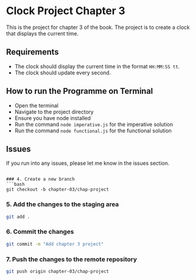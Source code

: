 # Clock Project Chapter 3
This is the project for chapter 3 of the book. The project is to create a clock that displays the current time.

## Requirements
- The clock should display the current time in the format `HH:MM:SS tt`.
- The clock should update every second.

## How to run the Programme on Terminal
- Open the terminal
- Navigate to the project directory
- Ensure you have node installed
- Run the command `node imperative.js` for the imperative solution
- Run the command `node functional.js` for the functional solution

## Issues
If you run into any issues, please let me know in the issues section.
```

### 4. Create a new branch
```bash
git checkout -b chapter-03/chap-project
```

### 5. Add the changes to the staging area
```bash
git add .
```

### 6. Commit the changes
```bash
git commit -m "Add chapter 3 project"
```

### 7. Push the changes to the remote repository
```bash
git push origin chapter-03/chap-project
```
